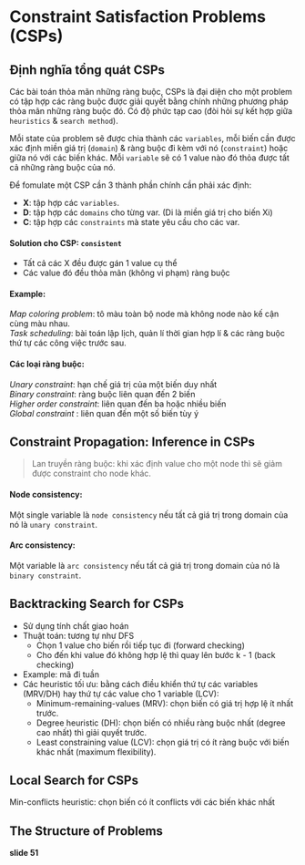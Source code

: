 # Constraint Satisfaction Problems (CSPs)

## Định nghĩa tổng quát CSPs
Các bài toán thỏa mãn những ràng buộc, CSPs là đại diện cho một problem có tập hợp các ràng buộc được giải quyết bằng chính những phương pháp thỏa mãn những ràng buộc đó. Có độ phức tạp cao (đòi hỏi sự kết hợp giữa `heuristics` & `search method`). <br>

Mỗi state của problem sẽ được chia thành các `variables`, mỗi biến cần được xác định miền giá trị (`domain`) & ràng buộc đi kèm với nó (`constraint`) hoặc giữa nó với các biến khác. Mỗi `variable` sẽ có 1 value nào đó thỏa được tất cả những ràng buộc của nó. <br>

Để fomulate một CSP cần 3 thành phần chính cần phải xác định:
- **X**: tập hợp các `variables`.
- **D**: tập hợp các `domains` cho từng var. (Di là miền giá trị cho biến Xi)
- **C**: tập hợp các `constraints` mà state yêu cầu cho các var.

#### Solution cho CSP: `consistent` <br>
- Tất cả các X đều được gán 1 value cụ thể
- Các value đó đều thỏa mãn (không vi phạm) ràng buộc

#### Example: <br>
*Map coloring problem*: tô màu toàn bộ node mà không node nào kế cận cùng màu nhau. <br>
*Task scheduling*: bài toán lập lịch, quản lí thời gian hợp lí & các ràng buộc thứ tự các công việc trước sau. <br>

#### Các loại ràng buộc:
*Unary constraint*: hạn chế giá trị của một biến duy nhất <br>
*Binary constraint*: ràng buộc liên quan đến 2 biến <br>
*Higher order constraint*: liên quan đến ba hoặc nhiều biến <br>
*Global constraint* : liên quan đến một số biến tùy ý <br>

<div style="page-break-after: always;"></div>

## Constraint Propagation: Inference in CSPs
> Lan truyền ràng buộc: khi xác định value cho một node thì sẽ giảm được constraint cho node khác.
#### Node consistency:
Một single variable là `node consistency` nếu tất cả giá trị trong domain của nó là `unary constraint`.
#### Arc consistency:
Một variable là `arc consistency` nếu tất cả giá trị trong domain của nó là `binary constraint`.

## Backtracking Search for CSPs
- Sử dụng tính chất giao hoán
- Thuật toán: tương tự như DFS
  - Chọn 1 value cho biến rồi tiếp tục đi (forward checking)
  - Cho đến khi value đó không hợp lệ thì quay lên bước k - 1 (back checking)
- Example: mã đi tuần
- Các heuristic tối ưu: bằng cách điều khiển thứ tự các variables (MRV/DH) hay thứ tự các value cho 1 variable (LCV):
  - Minimum-remaining-values (MRV): chọn biến có giá trị hợp lệ ít nhất trước.
  - Degree heuristic (DH): chọn biến có nhiều ràng buộc nhất (degree cao nhất) thì giải quyết trước.
  - Least constraining value (LCV): chọn giá trị có ít ràng buộc với biến khác nhất (maximum flexibility).


## Local Search for CSPs
Min-conflicts heuristic: chọn biến có ít conflicts với các biến khác nhất

## The Structure of Problems

**slide 51**